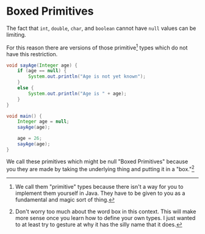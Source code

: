 # Boxed Primitives

The fact that `int`, `double`, `char`, and `boolean` cannot have `null` values
can be limiting.

For this reason there are versions of those primitive[^primitive] types which do not have this restriction.

```java
void sayAge(Integer age) {
    if (age == null) {
        System.out.println("Age is not yet known");
    }
    else {
        System.out.println("Age is " + age);
    }
}

void main() {
    Integer age = null;
    sayAge(age);

    age = 26;
    sayAge(age);
}
```

We call these primitives which might be null "Boxed Primitives" because you they are made by taking
the underlying thing and putting it in a "box."[^boxing]


[^primitive]: We call them "primitive" types because there isn't a way for you to implement them yourself in Java. They have to be given to you as a fundamental and magic sort of thing.

[^boxing]: Don't worry too much about the word box in this context. This will make more sense once you learn how to define your own types. I just wanted to at least try to gesture at why it has the silly name that it does.